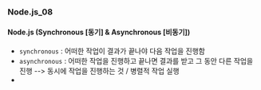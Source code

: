 ### Node.js_08

#### Node.js (Synchronous [동기] & Asynchronous [비동기])
- `synchronous` : 어떠한 작업이 결과가 끝나야 다음 작업을 진행함
- `asynchronous` : 어떠한 작업을 진행하고 끝나면 결과를 받고 그 동안 다른 작업을 진행 --> 동시에 작업을 진행하는 것 / 병렬적 작업 실행
- 